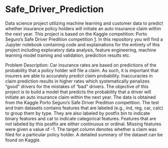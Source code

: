# Safe_Driver_Prediction
Data science project utilizing machine learning and customer data to predict whether insurance policy holders will initiate an auto insurance claim within the next year. This project is based on the Kaggle competition: Porto Seguro’s Safe Driver Predition competition [1]. In this repository you will find a Jupyter notebook containing code and explainations for the entirety of this project including exploratory data analysis, feature engineering, machine learning model training and validation, prediction results etc.

Problem Description: Car insurance rates are based on predictions of the probability that a policy holder will file a claim.
As such, it is important that insurers are able to accurately predict claim probability. Inaccuracies
in claim prediction results in higher rates which systematically penalizes “good” drivers for the
mistakes of “bad” drivers. The objective of this project is to build a model that predicts the probability
that a driver will initiate an auto insurance claim within the next year.
The data is obtained from the Kaggle Porto Seguro’s Safe Driver Predition competition. The
test and train datasets contains features that are labeled (e.g., ind, reg, car, calc) to group them by
type. They are also labeled by postfix bin to indicate binary features and cat to indicate categorical
features. Features that are not labeled by this postfix are either continuous or ordinal. Missing
features were given a value of -1. The target column denotes whether a claim was filed for a
particular policy holder. A detailed summary of the dataset can be found on Kaggle.

[1]: https://www.kaggle.com/competitions/porto-seguro-safe-driver-prediction/data
